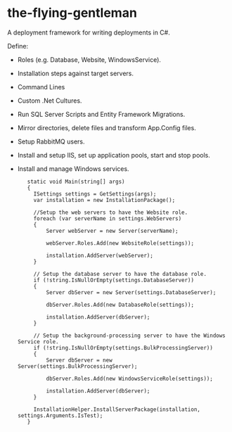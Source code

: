 # the-flying-gentleman

A deployment framework for writing deployments in C#.

Define:
* Roles (e.g. Database, Website, WindowsService).
* Installation steps against target servers.
 * Command Lines
 * Custom .Net Cultures.
 * Run SQL Server Scripts and Entity Framework Migrations.
 * Mirror directories, delete files and transform App.Config files.
 * Setup RabbitMQ users.
 * Install and setup IIS, set up application pools, start and stop pools.
 * Install and manage Windows services.


          static void Main(string[] args)
          {
            ISettings settings = GetSettings(args);
            var installation = new InstallationPackage();

            //Setup the web servers to have the Website role.
            foreach (var serverName in settings.WebServers)
            {
                Server webServer = new Server(serverName);

                webServer.Roles.Add(new WebsiteRole(settings));

                installation.AddServer(webServer);
            }
            
            // Setup the database server to have the database role.
            if (!string.IsNullOrEmpty(settings.DatabaseServer))
            {
                Server dbServer = new Server(settings.DatabaseServer);

                dbServer.Roles.Add(new DatabaseRole(settings));

                installation.AddServer(dbServer);
            }

            // Setup the background-processing server to have the Windows Service role.
            if (!string.IsNullOrEmpty(settings.BulkProcessingServer))
            {
                Server dbServer = new Server(settings.BulkProcessingServer);

                dbServer.Roles.Add(new WindowsServiceRole(settings));

                installation.AddServer(dbServer);
            }

            InstallationHelper.InstallServerPackage(installation, settings.Arguments.IsTest);        
          }
